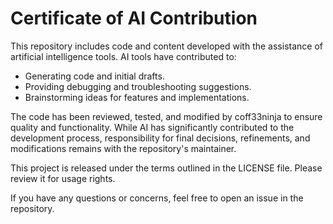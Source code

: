 # Certificate of AI Contribution

This repository includes code and content developed with the assistance of artificial intelligence tools. AI tools have contributed to:
- Generating code and initial drafts.
- Providing debugging and troubleshooting suggestions.
- Brainstorming ideas for features and implementations.

The code has been reviewed, tested, and modified by coff33ninja to ensure quality and functionality. While AI has significantly contributed to the development process, responsibility for final decisions, refinements, and modifications remains with the repository's maintainer.

This project is released under the terms outlined in the LICENSE file. Please review it for usage rights.

If you have any questions or concerns, feel free to open an issue in the repository.

